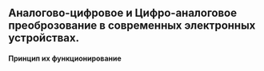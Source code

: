
## Аналогово-цифровое и Цифро-аналоговое преоброзование в современных электронных устройствах.
#### Принцип их функционирование
